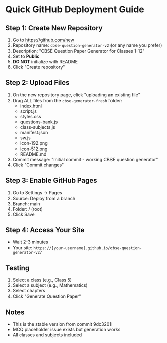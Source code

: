 # Quick GitHub Deployment Guide

## Step 1: Create New Repository
1. Go to https://github.com/new
2. Repository name: `cbse-question-generator-v2` (or any name you prefer)
3. Description: "CBSE Question Paper Generator for Classes 1-12"
4. Set to **Public**
5. **DO NOT** initialize with README
6. Click "Create repository"

## Step 2: Upload Files
1. On the new repository page, click "uploading an existing file"
2. Drag ALL files from the `cbse-generator-fresh` folder:
   - index.html
   - script.js
   - styles.css
   - questions-bank.js
   - class-subjects.js
   - manifest.json
   - sw.js
   - icon-192.png
   - icon-512.png
   - README.md
3. Commit message: "Initial commit - working CBSE question generator"
4. Click "Commit changes"

## Step 3: Enable GitHub Pages
1. Go to Settings → Pages
2. Source: Deploy from a branch
3. Branch: main
4. Folder: / (root)
5. Click Save

## Step 4: Access Your Site
- Wait 2-3 minutes
- Your site: `https://[your-username].github.io/cbse-question-generator-v2/`

## Testing
1. Select a class (e.g., Class 5)
2. Select a subject (e.g., Mathematics)
3. Select chapters
4. Click "Generate Question Paper"

## Notes
- This is the stable version from commit 9dc3201
- MCQ placeholder issue exists but generation works
- All classes and subjects included